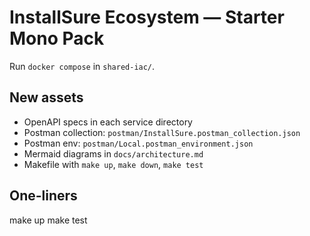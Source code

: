# InstallSure Ecosystem — Starter Mono Pack

Run `docker compose` in `shared-iac/`.

## New assets
- OpenAPI specs in each service directory
- Postman collection: `postman/InstallSure.postman_collection.json`
- Postman env: `postman/Local.postman_environment.json`
- Mermaid diagrams in `docs/architecture.md`
- Makefile with `make up`, `make down`, `make test`

## One-liners
make up
make test
